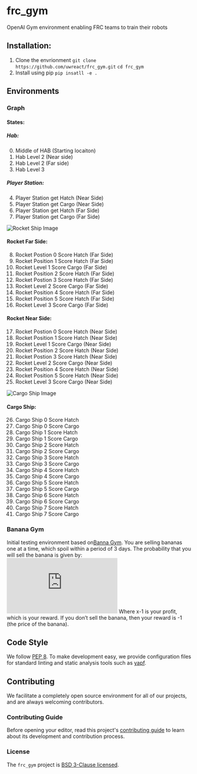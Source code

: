 
# frc_gym

OpenAI Gym environment enabling FRC teams to train their robots

## Installation:
1. Clone the envrionment 
`git clone https://github.com/uwreact/frc_gym.git`
`cd frc_gym`
2. Install using pip
`pip insatll -e .`

## Environments
### Graph

#### States:

##### Hab:
0) Middle of HAB (Starting locaiton)
1) Hab Level 2 (Near side)
2) Hab Level 2 (Far side)
3) Hab Level 3 

##### Player Station:
4) Player Station get Hatch (Near Side)
5) Player Station get Cargo (Near Side)
6) Player Station get Hatch (Far Side)
7) Player Station get Cargo (Far Side)

![Rocket Ship Image](https://user-images.githubusercontent.com/5326007/55272448-1f87ec00-527a-11e9-8c72-78585c17248b.png)

#### Rocket Far Side:
8) Rocket Postion 0 Score Hatch (Far Side)  
9) Rocket Position 1 Score Hatch (Far Side)  
10)  Rocket Level 1 Score Cargo (Far Side)  
11) Rocket Position 2 Score Hatch (Far Side)
12) Rocket Postion 3 Score Hatch (Far Side)
13) Rocket Level 2 Score Cargo (Far Side)
14) Rocket Position 4 Score Hatch (Far Side)
15) Rocket Position 5 Score Hatch (Far Side)
16) Rocket Level 3 Score Cargo (Far Side)

#### Rocket Near Side:
17) Rocket Postion 0 Score Hatch (Near Side)
18) Rocket Position 1 Score Hatch (Near Side)
19)  Rocket Level 1 Score Cargo (Near Side)
20) Rocket Position 2 Score Hatch (Near Side)
21) Rocket Postion 3 Score Hatch (Near Side)
22) Rocket Level 2 Score Cargo (Near Side)
23) Rocket Position 4 Score Hatch (Near Side)
24) Rocket Position 5 Score Hatch (Near Side)
25) Rocket Level 3 Score Cargo (Near Side)


![Cargo Ship Image](https://user-images.githubusercontent.com/5326007/54975224-a0ca4080-4f53-11e9-9511-1f22c610d629.png)
#### Cargo Ship:
26) Cargo Ship 0 Score Hatch
27) Cargo Ship 0 Score Cargo
28) Cargo Ship 1 Score Hatch
29) Cargo Ship 1 Score Cargo
30) Cargo Ship 2 Score Hatch
31) Cargo Ship 2 Score Cargo
32) Cargo Ship 3 Score Hatch
33) Cargo Ship 3 Score Cargo
34) Cargo Ship 4 Score Hatch
35) Cargo Ship 4 Score Cargo
36) Cargo Ship 5 Score Hatch
37) Cargo Ship 5 Score Cargo
38) Cargo Ship 6 Score Hatch
39) Cargo Ship 6 Score Cargo
40) Cargo Ship 7 Score Hatch
41) Cargo Ship 7 Score Cargo

### Banana Gym
Initial testing environment based on[Banna Gym](https://github.com/MartinThoma/banana-gym). You are selling bananas one at a time, which spoil within a period of 3 days. The probability that you will sell the banana is given by:
![Alt Text](https://latex.codecogs.com/gif.latex?%24%24p%28x%29%20%3D%5Cfrac%7B1&plus;e%7D%7B%201%20&plus;%20e%5E%7B%28x&plus;1%29%7D%7D%24%24)
Where x-1 is your profit, which is your reward. If you don’t sell the banana, then your reward is -1 (the price of the banana).

## Code Style

We follow [PEP 8](https://www.python.org/dev/peps/pep-0008/). To make development easy, we provide configuration files for standard linting and static analysis tools such as [yapf](https://github.com/google/yapf).

## Contributing

We facilitate a completely open source environment for all of our projects, and are always welcoming contributors.

### Contributing Guide

Before opening your editor, read this project's [contributing guide](CONTRIBUTING.md) to learn about its development and contribution process.

### License

The `frc_gym` project is [BSD 3-Clause licensed](LICENSE).

